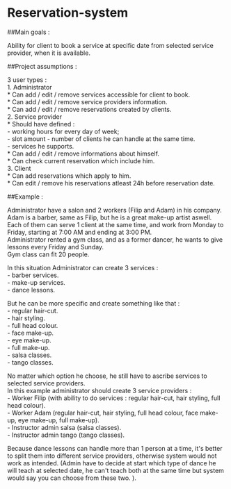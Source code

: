 # Reservation-system

##Main goals :  

  Ability for client to book a service at specific date from selected service provider, when it is available.  

##Project assumptions :  

  3 user types :  
    1. Administrator  
      * Can add / edit / remove services accessible for client to book.  
      * Can add / edit / remove service providers information.  
      * Can add / edit / remove reservations created by clients.  
    2. Service provider  
      * Should have defined :  
        - working hours for every day of week;  
        - slot amount - number of clients he can handle at the same time.  
        - services he supports.  
      * Can add / edit / remove informations about himself.  
      * Can check current reservation which include him.  
    3. Client  
      * Can add reservations which apply to him.  
      * Can edit / remove his reservations atleast 24h before reservation date.  
  
##Example :   

  Administrator have a salon and 2 workers (Filip and Adam) in his company.  
  Adam is a barber, same as Filip, but he is a great make-up artist aswell.   
  Each of them can serve 1 client at the same time, and work from Monday to Friday, starting at 7:00 AM and ending at 3:00 PM.  
  Administrator rented a gym class, and as a former dancer, he wants to give lessons every Friday and Sunday.  
  Gym class can fit 20 people.  

  In this situation Administrator can create 3 services :  
    - barber services.  
    - make-up services.  
    - dance lessons.  
  
  But he can be more specific and create something like that :  
    - regular hair-cut.  
    - hair styling.  
    - full head colour.  
    - face make-up.  
    - eye make-up.  
    - full make-up.  
    - salsa classes.  
    - tango classes.  
   
  No matter which option he choose, he still have to ascribe services to selected service providers.  
  In this example administrator should create 3 service providers :  
    - Worker Filip (with ability to do services : regular hair-cut, hair styling, full head colour).  
    - Worker Adam (regular hair-cut, hair styling, full head colour, face make-up, eye make-up, full make-up).  
    - Instructor admin salsa (salsa classes).  
    - Instructor admin tango (tango classes).  
  
  Because dance lessons can handle more than 1 person at a time, it's better to split them into different service providers, otherwise system would not work as intended. (Admin have to decide at start which type of dance he will teach at selected date, he can't teach both at the same time but system would say you can choose from these two. ).  
  
    
  
  
  
  

